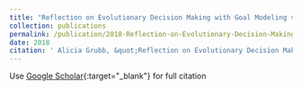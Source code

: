 ```yaml
---
title: "Reflection on Evolutionary Decision Making with Goal Modeling via Empirical Studies"
collection: publications
permalink: /publication/2018-Reflection-on-Evolutionary-Decision-Making-with-Goal-Modeling-via-Empirical-Studies
date: 2018
citation: ' Alicia Grubb, &quot;Reflection on Evolutionary Decision Making with Goal Modeling via Empirical Studies.&quot;, 2018.'
---
```

Use [Google Scholar](https://scholar.google.com/scholar?q=Reflection+on+Evolutionary+Decision+Making+with+Goal+Modeling+via+Empirical+Studies){:target="_blank"} for full citation